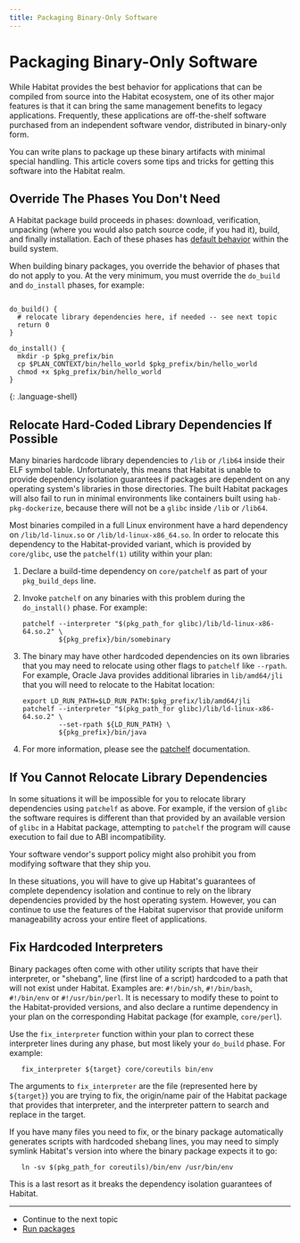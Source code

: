```yaml
---
title: Packaging Binary-Only Software
---
```


# Packaging Binary-Only Software

While Habitat provides the best behavior for applications that can be compiled from source into the Habitat ecosystem, one of its other major features is that it can bring the same management benefits to legacy applications. Frequently, these applications are off-the-shelf software purchased from an independent software vendor, distributed in binary-only form.

You can write plans to package up these binary artifacts with minimal special handling. This article covers some tips and tricks for getting this software into the Habitat realm.

## Override The Phases You Don't Need

A Habitat package build proceeds in phases: download, verification, unpacking (where you would also patch source code, if you had it), build, and finally installation. Each of these phases has [default behavior](/docs/reference/plan-syntax/#callbacks) within the build system.

When building binary packages, you override the behavior of phases that do not apply to you. At the very minimum, you must override the `do_build` and `do_install` phases, for example:

~~~

do_build() {
  # relocate library dependencies here, if needed -- see next topic
  return 0
}

do_install() {
  mkdir -p $pkg_prefix/bin
  cp $PLAN_CONTEXT/bin/hello_world $pkg_prefix/bin/hello_world
  chmod +x $pkg_prefix/bin/hello_world
}
~~~
{: .language-shell}

## Relocate Hard-Coded Library Dependencies If Possible

Many binaries hardcode library dependencies to `/lib` or `/lib64` inside their ELF symbol table. Unfortunately, this means that Habitat is unable to provide dependency isolation guarantees if packages are dependent on any operating system's libraries in those directories. The built Habitat packages will also fail to run in minimal environments like containers built using `hab-pkg-dockerize`, because there will not be a `glibc` inside `/lib` or `/lib64`.

Most binaries compiled in a full Linux environment have a hard dependency on `/lib/ld-linux.so` or `/lib/ld-linux-x86_64.so`. In order to relocate this dependency to the Habitat-provided variant, which is provided by `core/glibc`, use the `patchelf(1)` utility within your plan:

1. Declare a build-time dependency on `core/patchelf` as part of your `pkg_build_deps` line.
2. Invoke `patchelf` on any binaries with this problem during the `do_install()` phase. For example:

       patchelf --interpreter "$(pkg_path_for glibc)/lib/ld-linux-x86-64.so.2" \
                ${pkg_prefix}/bin/somebinary

3. The binary may have other hardcoded dependencies on its own libraries that you may need to relocate using other flags to `patchelf` like `--rpath`. For example, Oracle Java provides additional libraries in `lib/amd64/jli` that you will need to relocate to the Habitat location:

       export LD_RUN_PATH=$LD_RUN_PATH:$pkg_prefix/lib/amd64/jli
       patchelf --interpreter "$(pkg_path_for glibc)/lib/ld-linux-x86-64.so.2" \
                --set-rpath ${LD_RUN_PATH} \
                ${pkg_prefix}/bin/java

4. For more information, please see the [patchelf](https://nixos.org/patchelf.html) documentation.

## If You Cannot Relocate Library Dependencies

In some situations it will be impossible for you to relocate library dependencies using `patchelf` as above. For example, if the version of `glibc` the software requires is different than that provided by an available version of `glibc` in a Habitat package, attempting to `patchelf` the program will cause execution to fail due to ABI incompatibility.

Your software vendor's support policy might also prohibit you from modifying software that they ship you.

In these situations, you will have to give up Habitat's guarantees of complete dependency isolation and continue to rely on the library dependencies provided by the host operating system. However, you can continue to use the features of the Habitat supervisor that provide uniform manageability across your entire fleet of applications.

## Fix Hardcoded Interpreters

Binary packages often come with other utility scripts that have their interpreter, or "shebang", line (first line of a script) hardcoded to a path that will not exist under Habitat. Examples are: `#!/bin/sh`, `#!/bin/bash`, `#!/bin/env` or `#!/usr/bin/perl`. It is necessary to modify these to point to the Habitat-provided versions, and also declare a runtime dependency in your plan on the corresponding Habitat package (for example, `core/perl`).

Use the `fix_interpreter` function within your plan to correct these interpreter lines during any phase, but most likely your `do_build` phase. For example:

       fix_interpreter ${target} core/coreutils bin/env

The arguments to `fix_interpreter` are the file (represented here by `${target}`) you are trying to fix, the origin/name pair of the Habitat package that provides that interpreter, and the interpreter pattern to search and replace in the target.

If you have many files you need to fix, or the binary package automatically generates scripts with hardcoded shebang lines, you may need to simply symlink Habitat's version into where the binary package expects it to go:

       ln -sv $(pkg_path_for coreutils)/bin/env /usr/bin/env

This is a last resort as it breaks the dependency isolation guarantees of Habitat.

<hr>
<ul class="main-content--link-nav">
  <li>Continue to the next topic</li>
  <li><a href="/docs/run-packages-overview">Run packages</a></li>
</ul>
